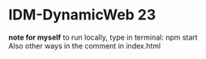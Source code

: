 # IDM-DynamicWeb 23


 **note for myself**
 to run locally, type in terminal: npm start  
 Also other ways in the comment in index.html
